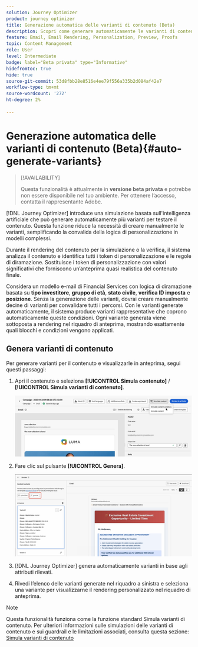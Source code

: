 ```yaml
---
solution: Journey Optimizer
product: journey optimizer
title: Generazione automatica delle varianti di contenuto (Beta)
description: Scopri come generare automaticamente le varianti di contenuto utilizzando la simulazione basata sull’intelligenza artificiale.
feature: Email, Email Rendering, Personalization, Preview, Proofs
topic: Content Management
role: User
level: Intermediate
badge: label="Beta privata" type="Informative"
hidefromtoc: true
hide: true
source-git-commit: 53d8fbb28e8516e4ee79f556a335b2d084af42e7
workflow-type: tm+mt
source-wordcount: '272'
ht-degree: 2%

---
```



# Generazione automatica delle varianti di contenuto (Beta){#auto-generate-variants}

>[!AVAILABILITY]
>
>Questa funzionalità è attualmente in **versione beta privata** e potrebbe non essere disponibile nel tuo ambiente. Per ottenere l’accesso, contatta il rappresentante Adobe.

[!DNL Journey Optimizer] introduce una simulazione basata sull&#39;intelligenza artificiale che può generare automaticamente più varianti per testare il contenuto. Questa funzione riduce la necessità di creare manualmente le varianti, semplificando la convalida della logica di personalizzazione in modelli complessi.

Durante il rendering del contenuto per la simulazione o la verifica, il sistema analizza il contenuto e identifica tutti i token di personalizzazione e le regole di diramazione. Sostituisce i token di personalizzazione con valori significativi che forniscono un’anteprima quasi realistica del contenuto finale.

Considera un modello e-mail di Financial Services con logica di diramazione basata su **tipo investitore**, **gruppo di età**, **stato civile**, **verifica ID imposta** e **posizione**. Senza la generazione delle varianti, dovrai creare manualmente decine di varianti per convalidare tutti i percorsi. Con le varianti generate automaticamente, il sistema produce varianti rappresentative che coprono automaticamente queste condizioni.  Ogni variante generata viene sottoposta a rendering nel riquadro di anteprima, mostrando esattamente quali blocchi e condizioni vengono applicati.

## Genera varianti di contenuto

Per generare varianti per il contenuto e visualizzarle in anteprima, segui questi passaggi:

1. Apri il contenuto e seleziona **[!UICONTROL Simula contenuto]** / **[!UICONTROL Simula varianti di contenuto]**.

   ![](assets/simulate-sample.png)

2. Fare clic sul pulsante **[!UICONTROL Genera]**.

   ![](assets/simulate-generate-variant.png)

3. [!DNL Journey Optimizer] genera automaticamente varianti in base agli attributi rilevati.

4. Rivedi l’elenco delle varianti generate nel riquadro a sinistra e seleziona una variante per visualizzarne il rendering personalizzato nel riquadro di anteprima.

>[!NOTE]
>
>Questa funzionalità funziona come la funzione standard Simula varianti di contenuto. Per ulteriori informazioni sulle simulazioni delle varianti di contenuto e sui guardrail e le limitazioni associati, consulta questa sezione: [Simula varianti di contenuto](../test-approve/simulate-sample-input.md)
